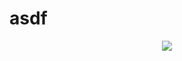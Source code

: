 # asdf


<p align="center">
  <a href="https://skillicons.dev">
    <img src="https://skillicons.dev/icons?i=c,cpp,py,pytorch,tensorflow,docker,git,html,css,tailwind,js,nodejs,mongodb,postgres" />
  </a>
</p>
